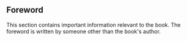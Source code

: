 ## Foreword

This section contains important information relevant to the book. The foreword is written by someone other than the book's author.